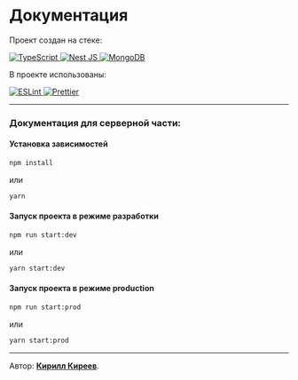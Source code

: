 # Документация

Проект создан на стеке:

<div>
  <a href="https://www.typescriptlang.org">
    <img src="https://img.shields.io/badge/TypeScript-ts?logo=TypeScript&logoColor=white&color=blue&style=for-the-badge" alt="TypeScript"/>
  </a>
  <a href="https://nestjs.com">
    <img src="https://img.shields.io/badge/Nest_JS-nest?logo=NestJS&logoColor=white&color=red&style=for-the-badge" alt="Nest JS"/>
  </a>
  <a href="https://www.mongodb.com">
    <img src="https://img.shields.io/badge/Mongo_DB-mongo?logo=MongoDB&logoColor=white&color=green&style=for-the-badge" alt="MongoDB"/>
  </a>
</div>

В проекте использованы:

<div>
  <a href="https://eslint.org">
    <img src="https://img.shields.io/badge/ESLint-eslint?logo=ESLint&logoColor=white&color=purple&style=for-the-badge" alt="ESLint"/>
  </a>
  <a href="https://prettier.io">
    <img src="https://img.shields.io/badge/Prettier-prettier?logo=Prettier&logoColor=white&color=purple&style=for-the-badge" alt="Prettier"/>
  </a>
</div>

---

### Документация для серверной части:

#### Установка зависимостей

```bash
npm install
```

или

```bash
yarn
```

#### Запуск проекта в режиме разработки

```bash
npm run start:dev
```

или

```bash
yarn start:dev
```

#### Запуск проекта в режиме production

```bash
npm run start:prod
```

или

```bash
yarn start:prod
```

---

Автор: **[Кирилл Киреев](https://t.me/ker4ik13)**.
